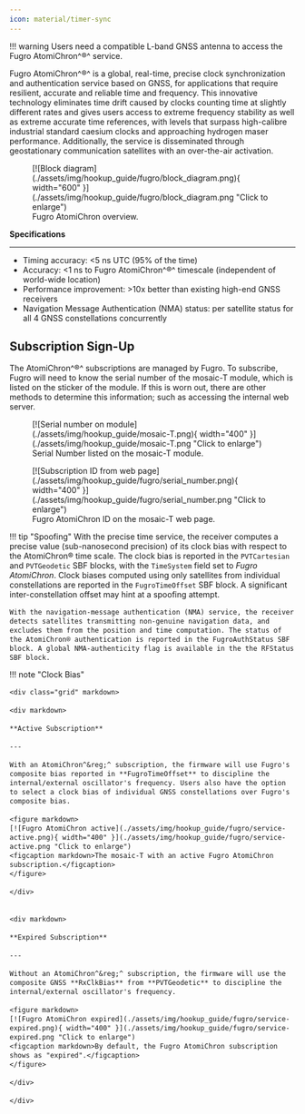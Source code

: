 ```yaml
---
icon: material/timer-sync
---
```


!!! warning
	Users need a compatible L-band GNSS antenna to access the Fugro AtomiChron^&reg;^ service.


Fugro AtomiChron^&reg;^ is a global, real-time, precise clock synchronization and authentication service based on GNSS, for applications that require resilient, accurate and reliable time and frequency. This innovative technology eliminates time drift caused by clocks counting time at slightly different rates and gives users access to extreme frequency stability as well as extreme accurate time references, with levels that surpass high-calibre industrial standard caesium clocks and approaching hydrogen maser performance. Additionally, the service is disseminated through geostationary communication satellites with an over-the-air activation.


<div class="grid" markdown>

<div markdown>

<figure markdown>
[![Block diagram](./assets/img/hookup_guide/fugro/block_diagram.png){ width="600" }](./assets/img/hookup_guide/fugro/block_diagram.png "Click to enlarge")
<figcaption markdown>Fugro AtomiChron overview.</figcaption>
</figure>

</div>

<div markdown>

**Specifications**

---

- Timing accuracy: <5 ns UTC (95% of the time)
- Accuracy: <1 ns to Fugro AtomiChron^&reg;^ timescale (independent of world-wide location)
- Performance improvement: >10x better than existing high-end GNSS receivers
- Navigation Message Authentication (NMA) status: per satellite status for all 4 GNSS constellations concurrently

</div>

</div>



## Subscription Sign-Up

The AtomiChron^&reg;^ subscriptions are managed by Fugro. To subscribe, Fugro will need to know the serial number of the mosaic-T module, which is listed on the sticker of the module. If this is worn out, there are other methods to determine this information; such as accessing the internal web server.


<div class="grid" markdown>

<div markdown>

<figure markdown>
[![Serial number on module](./assets/img/hookup_guide/mosaic-T.png){ width="400" }](./assets/img/hookup_guide/mosaic-T.png "Click to enlarge")
<figcaption markdown>Serial Number listed on the mosaic-T module.</figcaption>
</figure>

</div>


<div markdown>

<figure markdown>
[![Subscription ID from web page](./assets/img/hookup_guide/fugro/serial_number.png){ width="400" }](./assets/img/hookup_guide/fugro/serial_number.png "Click to enlarge")
<figcaption markdown>Fugro AtomiChron ID on the mosaic-T web page.</figcaption>
</figure>

</div>

</div>


!!! tip "Spoofing"
	With the precise time service, the receiver computes a precise value (sub-nanosecond precision) of its clock bias with respect to the AtomiChron® time scale. The clock bias is reported in the `PVTCartesian` and `PVTGeodetic` SBF blocks, with the `TimeSystem` field set to *Fugro AtomiChron*. Clock biases computed using only satellites from individual constellations are reported in the `FugroTimeOffset` SBF block. A significant inter-constellation offset may hint at a spoofing attempt.

	With the navigation-message authentication (NMA) service, the receiver detects satellites transmitting non-genuine navigation data, and excludes them from the position and time computation. The status of the AtomiChron® authentication is reported in the FugroAuthStatus SBF block. A global NMA-authenticity flag is available in the the RFStatus SBF block.


!!! note "Clock Bias"

	<div class="grid" markdown>

	<div markdown>

	**Active Subscription**

	---

	With an AtomiChron^&reg;^ subscription, the firmware will use Fugro's composite bias reported in **FugroTimeOffset** to discipline the internal/external oscillator's frequency. Users also have the option to select a clock bias of individual GNSS constellations over Fugro's composite bias.

	<figure markdown>
	[![Fugro AtomiChron active](./assets/img/hookup_guide/fugro/service-active.png){ width="400" }](./assets/img/hookup_guide/fugro/service-active.png "Click to enlarge")
	<figcaption markdown>The mosaic-T with an active Fugro AtomiChron subscription.</figcaption>
	</figure>

	</div>


	<div markdown>

	**Expired Subscription**

	---

	Without an AtomiChron^&reg;^ subscription, the firmware will use the composite GNSS **RxClkBias** from **PVTGeodetic** to discipline the internal/external oscillator's frequency.

	<figure markdown>
	[![Fugro AtomiChron expired](./assets/img/hookup_guide/fugro/service-expired.png){ width="400" }](./assets/img/hookup_guide/fugro/service-expired.png "Click to enlarge")
	<figcaption markdown>By default, the Fugro AtomiChron subscription shows as "expired".</figcaption>
	</figure>

	</div>

	</div>
